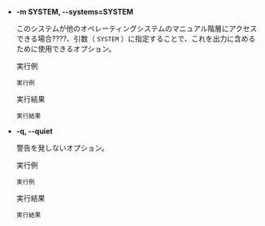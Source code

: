 - **-m SYSTEM, --systems=SYSTEM**

  このシステムが他のオペレーティングシステムのマニュアル階層にアクセスできる場合????、引数（ `SYSTEM` ）に指定することで、これを出力に含めるために使用できるオプション。

  実行例 []()
  ```
  実行例
  ```

  実行結果 []()
  ```
  実行結果
  ```

- **-q, --quiet**

  警告を発しないオプション。

  実行例 []()
  ```
  実行例
  ```

  実行結果 []()
  ```
  実行結果
  ```